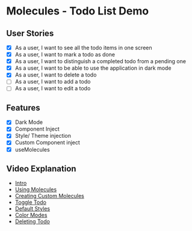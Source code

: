 # Molecules - Todo List Demo

## User Stories

-   [x] As a user, I want to see all the todo items in one screen
-   [x] As a user, I want to mark a todo as done
-   [x] As a user, I want to distinguish a completed todo from a pending one
-   [x] As a user, I want to be able to use the application in dark mode
-   [x] As a user, I want to delete a todo
-   [ ] As a user, I want to add a todo
-   [ ] As a user, I want to edit a todo

## Features

-   [x] Dark Mode
-   [x] Component Inject
-   [x] Style/ Theme injection
-   [x] Custom Component inject
-   [x] useMolecules

## Video Explanation

-   [Intro](https://www.loom.com/share/e4d99cb1539e449fad758d22bee44c1d)
-   [Using Molecules](https://www.loom.com/share/5375648d11824622b4716bbd25aa9436)
-   [Creating Custom Molecules](https://www.loom.com/share/24ec277f08ae4c6fa6a9a2730c33226a)
-   [Toggle Todo](https://www.loom.com/share/c813af2245574ba99e13b4180afc6fc9)
-   [Default Styles](https://www.loom.com/share/2caea97a91f448d38304630ad166edec)
-   [Color Modes](https://www.loom.com/share/b82930c37cb04153a5edd593dcf1fae8)
-   [Deleting Todo](https://www.loom.com/share/145d10a3fbb4422ea43319dbbea6a240)
